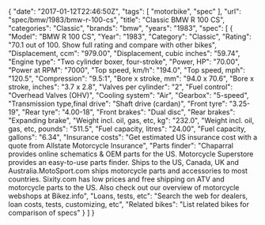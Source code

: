 {
    "date": "2017-01-12T22:46:50Z",
    "tags": [
        "motorbike",
        "spec"
    ],
    "url": "spec\/bmw\/1983\/bmw-r-100-cs",
    "title": "Classic BMW R 100 CS",
    "categories": "Classic",
    "brands": "bmw",
    "years": "1983",
    "spec": [
        {
            "Model": "BMW R 100 CS",
            "Year": "1983",
            "Category": "Classic",
            "Rating": "70.1 out of 100. Show full rating and compare with other bikes",
            "Displacement, ccm": "979.00",
            "Displacement, cubic inches": "59.74",
            "Engine type": "Two cylinder boxer, four-stroke",
            "Power, HP": "70.00",
            "Power at RPM": "7000",
            "Top speed, km\/h": "194.0",
            "Top speed, mph": "120.5",
            "Compression": "9.5:1",
            "Bore x stroke, mm": "94.0 x 70.6",
            "Bore x stroke, inches": "3.7 x 2.8",
            "Valves per cylinder": "2",
            "Fuel control": "Overhead Valves (OHV)",
            "Cooling system": "Air",
            "Gearbox": "5-speed",
            "Transmission type,final drive": "Shaft drive (cardan)",
            "Front tyre": "3.25-19",
            "Rear tyre": "4.00-18",
            "Front brakes": "Dual disc",
            "Rear brakes": "Expanding brake",
            "Weight incl. oil, gas, etc, kg": "232.0",
            "Weight incl. oil, gas, etc, pounds": "511.5",
            "Fuel capacity, litres": "24.00",
            "Fuel capacity, gallons": "6.34",
            "Insurance costs": "Get estimated US insurance cost with a quote from Allstate Motorcycle Insurance",
            "Parts finder": "Chaparral provides online schematics & OEM parts for the US.   Motorcycle Superstore provides an easy-to-use parts finder. Ships to the US, Canada, UK and Australia.MotoSport.com ships motorcycle parts and accessories to most countries.    Sixity.com has low prices and free shipping on ATV and motorcycle parts to the US. Also check out our overview of motorcycle webshops at Bikez.info",
            "Loans, tests, etc": "Search the web for dealers, loan costs, tests, customizing, etc",
            "Related bikes": "List related bikes for comparison of specs"
        }
    ]
}
